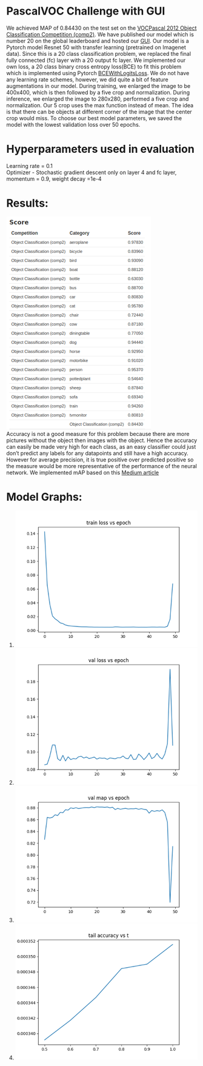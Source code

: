 # PascalVOC Challenge with GUI

We achieved MAP of 0.84430 on the test set on the [VOCPascal 2012 Object Classification Competition (comp2)](http://host.robots.ox.ac.uk/pascal/VOC/). We have published our model which is number 20 on the global leaderboard and hosted our [GUI](https://wentat.ml). Our model is a Pytorch model Resnet 50 with transfer learning (pretrained on Imagenet data). Since this is a 20 class classification problem, we replaced the final fully connected (fc) layer with a 20 output fc layer.  We implemented our own loss, a 20 class binary cross entropy loss(BCE) to fit this problem which is implemented using Pytorch [BCEWithLogitsLoss](https://pytorch.org/docs/stable/_modules/torch/nn/modules/loss.html). We do not have any learning rate schemes, however, we did quite a bit of feature augmentations in our model. During training, we enlarged the image to be 400x400, which is then followed by a five crop and normalization. During inference, we enlarged the image to 280x280, performed a five crop and normalization. Our 5 crop uses the max function instead of mean. The idea is that there can be objects at different corner of the image that the center crop would miss. To choose our best model parameters, we saved the model with the lowest validation loss over 50 epochs. 

# Hyperparameters used in evaluation
Learning rate = 0.1  
Optimizer - Stochastic gradient descent only on layer 4 and fc layer, momentum = 0.9, weight decay =1e-4  

# Results:
![Results](./results/voc_pascal_results.png)  
Accuracy is not a good measure for this problem because there are more pictures without the object then images with the object. Hence the accuracy can easily be made very high for each class, as an easy classifier could just don’t predict any labels for any datapoints and still have a high accuracy. However for average precision, it is true positive over predicted positive so the measure would be more representative of the performance of the neural network. We implemented mAP based on this [Medium article](https://medium.com/@hfdtsinghua/calculate-mean-average-precision-map-for-multi-label-classification-b082679d31be)

# Model Graphs:
1. ![training loss vs epoch](./results/model_fivecrop_train_loss.png)
2. ![validation loss vs epoch](./results/model_fivecrop_val_loss.png)
3. ![validation mean average precision vs epoch](./results/model_fivecrop_val_map.png)
4. ![tail accuracy vs t](./results/tail_accuracy.png)
